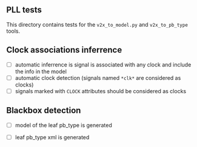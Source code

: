 ## PLL tests

This directory contains tests for the `v2x_to_model.py` and `v2x_to_pb_type` tools.

## Clock associations inferrence

 - [ ] automatic inferrence is signal is associated with any clock and include the info in the model
 - [ ] automatic clock detection (signals named `*clk*` are considered as clocks)
 - [ ] signals marked with `CLOCK` attributes should be considered as clocks

## Blackbox detection

 - [ ] model of the leaf pb\_type is generated
 - [ ] leaf pb\_type xml is generated


